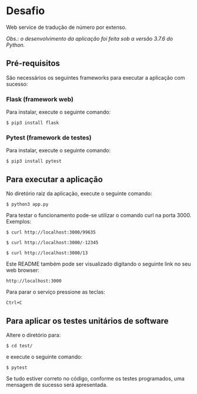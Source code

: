 # Desafio
Web service de tradução de número por extenso.

_Obs.: o desenvolvimento da aplicação foi feita sob a versão 3.7.6 do Python._

## Pré-requisitos
São necessários os seguintes frameworks para executar a aplicação com sucesso:
### Flask (framework web)
Para instalar, execute o seguinte comando:
```
$ pip3 install flask
```

### Pytest (framework de testes) 
Para instalar, execute o seguinte comando:
```
$ pip3 install pytest
```

## Para executar a aplicação
No diretório raiz da aplicação, execute o seguinte comando:
```
$ python3 app.py
```
Para testar o funcionamento pode-se utilizar o comando curl na porta 3000. Exemplos:
```
$ curl http://localhost:3000/99635
```
```
$ curl http://localhost:3000/-12345
```
```
$ curl http://localhost:3000/13
```
Este README também pode ser visualizado digitando o seguinte link no seu web browser:
```
http://localhost:3000
```
Para parar o serviço pressione as teclas:
```
Ctrl+C
```

## Para aplicar os testes unitários de software
Altere o diretório para:
```
$ cd test/
```
e execute o seguinte comando:
```
$ pytest
```
Se tudo estiver correto no código, conforme os testes programados, uma mensagem de sucesso será apresentada.


